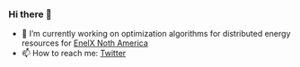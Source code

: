 ### Hi there 🧠

  - 🔭 I’m currently working on optimization algorithms for distributed energy resources for [EnelX Noth America](enelx.com/n-a/en/who-we-are)
- 📫 How to reach me: [Twitter](https://twitter.com/spdtips) 


<!--
**spallas/spallas** is a ✨ _special_ ✨ repository because its `README.md` (this file) appears on your GitHub profile.

Here are some ideas to get you started:

- 🔭 I’m currently working on ...
- 🌱 I’m currently learning ...
- 👯 I’m looking to collaborate on ...
- 🤔 I’m looking for help with ...
- 💬 Ask me about ...
- 📫 How to reach me: ...
- 😄 Pronouns: ...
- ⚡ Fun fact: ...
-->
